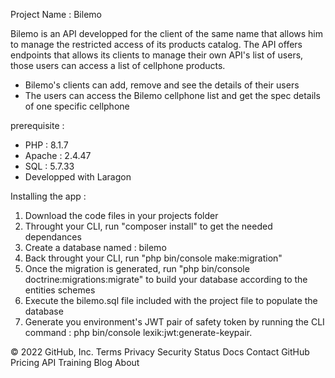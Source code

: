 Project Name : Bilemo <br/>

Bilemo is an API developped for the client of the same name that allows him to manage the restricted access of its products catalog. The API offers endpoints that allows its clients to manage their own API's list of users, those users can access a list of cellphone products.<br/>

<ul>
    <li>Bilemo's clients can add, remove and see the details of their users</li>
    <li> The users can access the Bilemo cellphone list and get the spec details of one specific cellphone</li>
</ul>

prerequisite :<br/>

<ul>
    <li> PHP : 8.1.7</li>
    <li> Apache : 2.4.47 </li>
    <li> SQL : 5.7.33 </li>
    <li> Developped with Laragon </li>
</ul>

Installing the app :<br/>

<ol>    
    <li>Download the code files in your projects folder</li>
    <li>Throught your CLI, run "composer install" to get the needed dependances</li>
    <li>Create a database named : bilemo</li>
    <li>Back throught your CLI, run "php bin/console make:migration"</li>
    <li>Once the migration is generated, run "php bin/console doctrine:migrations:migrate" to build your database according to the entities schemes</li>
    <li>Execute the bilemo.sql file included with the project file to populate the database</li>
    <li>Generate you environment's JWT pair of safety token by running the CLI command : php bin/console lexik:jwt:generate-keypair.</li>
</ol>

© 2022 GitHub, Inc.
Terms
Privacy
Security
Status
Docs
Contact GitHub
Pricing
API
Training
Blog
About